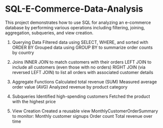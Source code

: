 # SQL-E-Commerce-Data-Analysis
This project demonstrates how to use SQL for analyzing an e-commerce database by performing various operations including filtering, joining, aggregation, subqueries, and view creation.

1. Querying Data
Filtered data using SELECT, WHERE, and sorted with ORDER BY
Grouped data using GROUP BY to summarize order counts by country

3. Joins
INNER JOIN to match customers with their orders
LEFT JOIN to include all customers (even those with no orders)
RIGHT JOIN (via reversed LEFT JOIN) to list all orders with associated customer details

3. Aggregate Functions
Calculated total revenue (SUM)
Measured average order value (AVG)
Analyzed revenue by product category

4. Subqueries
Identified high-spending customers
Fetched the product with the highest price

6. View Creation
Created a reusable view MonthlyCustomerOrderSummary to monitor:
Monthly customer signups
Order count
Total revenue over time
